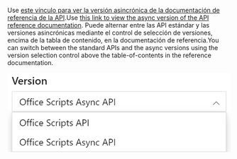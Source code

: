 <span data-ttu-id="aef43-101">Use [este vínculo para ver la versión asincrónica de la documentación de referencia de la API](/javascript/api/office-scripts/excel?view=office-scripts-async).</span><span class="sxs-lookup"><span data-stu-id="aef43-101">Use [this link to view the async version of the API reference documentation](/javascript/api/office-scripts/excel?view=office-scripts-async).</span></span> <span data-ttu-id="aef43-102">Puede alternar entre las API estándar y las versiones asincrónicas mediante el control de selección de versiones, encima de la tabla de contenido, en la documentación de referencia.</span><span class="sxs-lookup"><span data-stu-id="aef43-102">You can switch between the standard APIs and the async versions using the version selection control above the table-of-contents in the reference documentation.</span></span>

![El control de selección de versiones en la documentación de referencia.](../images/reference-documentation-version-picker.png)
